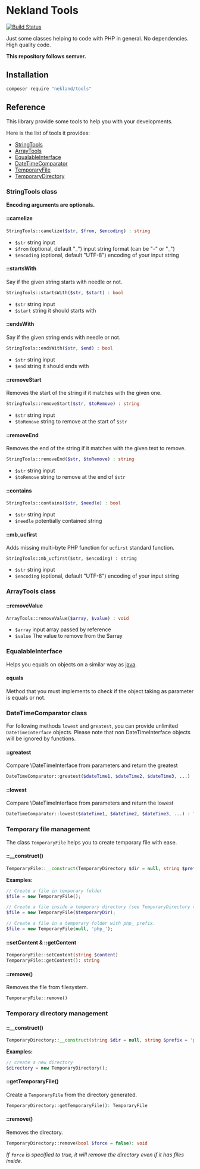 Nekland Tools
=============

[![Build Status](https://travis-ci.org/Nekland/Tools.svg?branch=master)](https://travis-ci.org/Nekland/Tools)

Just some classes helping to code with PHP in general. No dependencies. High quality code.

**This repository follows semver.**

Installation
------------

```bash
composer require "nekland/tools"
```

Reference
---------

This library provide some tools to help you with your developments.

Here is the list of tools it provides:
- [StringTools](#stringtools-class)
- [ArrayTools](#arraytools-class)
- [EqualableInterface](#equalableinterface)
- [DateTimeComparator](#datetimecomparator-class)
- [TemporaryFile](#temporary-file-management)
- [TemporaryDirectory](#temporary-directory-management)

### StringTools class

**Encoding arguments are optionals.**

#### ::camelize

```php
StringTools::camelize($str, $from, $encoding) : string
```

* `$str` string input
* `$from` (optional, default "\_") input string format (can be "-" or "\_")
* `$encoding` (optional, default "UTF-8") encoding of your input string

#### ::startsWith

Say if the given string starts with needle or not.

```php
StringTools::startsWith($str, $start) : bool
```

* `$str` string input
* `$start` string it should starts with

#### ::endsWith

Say if the given string ends with needle or not.

```php
StringTools::endsWith($str, $end) : bool
```

* `$str` string input
* `$end` string it should ends with

#### ::removeStart

Removes the start of the string if it matches with the given one.

```php
StringTools::removeStart($str, $toRemove) : string
```

* `$str` string input
* `$toRemove` string to remove at the start of `$str`

#### ::removeEnd

Removes the end of the string if it matches with the given text to remove.

```php
StringTools::removeEnd($str, $toRemove) : string
```

* `$str` string input
* `$toRemove` string to remove at the end of `$str`

#### ::contains

```php
StringTools::contains($str, $needle) : bool
```

* `$str` string input
* `$needle` potentially contained string

#### ::mb_ucfirst

Adds missing multi-byte PHP function for `ucfirst` standard function.

```
StringTools::mb_ucfirst($str, $encoding) : string
```

* `$str` string input
* `$encoding` (optional, default "UTF-8") encoding of your input string

### ArrayTools class

#### ::removeValue

```php
ArrayTools::removeValue($array, $value) : void
```

* `$array` input array passed by reference
* `$value` The value to remove from the $array

### EqualableInterface

Helps you equals on objects on a similar way as [java](http://stackoverflow.com/questions/1643067/whats-the-difference-between-equals-and).

#### equals

Method that you must implements to check if the object taking as parameter is equals or not.

### DateTimeComparator class

For following methods `lowest` and `greatest`, you can provide unlimited `DateTimeInterface` objects.
Please note that non DateTimeInterface objects will be ignored by functions.

#### ::greatest

Compare \DateTimeInterface from parameters and return the greatest

```php
DateTimeComparator::greatest($dateTime1, $dateTime2, $dateTime3, ...) : ?\DateTimeInterface
```

#### ::lowest

Compare \DateTimeInterface from parameters and return the lowest

```php
DateTimeComparator::lowest($dateTime1, $dateTime2, $dateTime3, ...) : ?\DateTimeInterface
```

### Temporary file management

The class `TemporaryFile` helps you to create temporary file with ease.

#### ::__construct()

```php
TemporaryFile::__construct(TemporaryDirectory $dir = null, string $prefix = '')
```

**Examples:**

```php
// Create a file in temporary folder
$file = new TemporaryFile();

// Create a file inside a temporary directory (see TemporaryDirectory class)
$file = new TemporaryFile($temporaryDir);

// Create a file in a temporary folder with php_ prefix.
$file = new TemporaryFile(null, 'php_');
```

#### ::setContent & ::getContent

```php
TemporaryFile::setContent(string $content)
TemporaryFile::getContent(): string
```

#### ::remove()

Removes the file from filesystem.

```php
TemporaryFile::remove()
```

### Temporary directory management

#### ::__construct()

```php
TemporaryDirectory::__construct(string $dir = null, string $prefix = 'phpgenerated')
```

**Examples:**

```php
// create a new directory
$directory = new TemporaryDirectory();
```

#### ::getTemporaryFile()

Create a `TemporaryFile` from the directory generated.

```php
TemporaryDirectory::getTemporaryFile(): TemporaryFile
```

#### ::remove()

Removes the directory.

```php
TemporaryDirectory::remove(bool $force = false): void
```

_If `force` is specified to true, it will remove the directory even if it has files inside._
